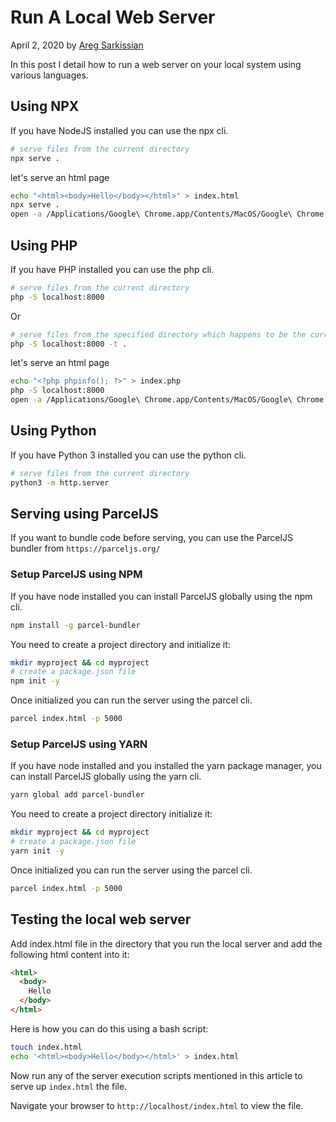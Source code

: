 # Run A Local Web Server

April 2, 2020 by [Areg Sarkissian](https://aregsar.com/about)

In this post I detail how to run a web server on your local system using various languages.

## Using NPX

If you have NodeJS installed you can use the npx cli.

```bash
# serve files from the current directory
npx serve .
```

let's serve an html page

```bash
echo "<html><body>Hello</body></html>" > index.html
npx serve .
open -a /Applications/Google\ Chrome.app/Contents/MacOS/Google\ Chrome http://localhost:5000
```

## Using PHP

If you have PHP installed you can use the php cli.

```bash
# serve files from the current directory
php -S localhost:8000
```

Or

```bash
# serve files from the specified directory which happens to be the current directory
php -S localhost:8000 -t .
```

let's serve an html page

```bash
echo "<?php phpinfo(); ?>" > index.php
php -S localhost:8000
open -a /Applications/Google\ Chrome.app/Contents/MacOS/Google\ Chrome http://localhost:8000
```

## Using Python

If you have Python 3 installed you can use the python cli.

```bash
# serve files from the current directory
python3 -m http.server
```

## Serving using ParcelJS

If you want to bundle code before serving, you can use the ParcelJS bundler from `https://parceljs.org/`

### Setup ParcelJS using NPM

If you have node installed you can install ParcelJS globally using the npm cli.

```bash
npm install -g parcel-bundler
```

You need to create a project directory and initialize it:

```bash
mkdir myproject && cd myproject
# create a package.json file
npm init -y
```

Once initialized you can run the server using the parcel cli.

```bash
parcel index.html -p 5000
```

### Setup ParcelJS using YARN

If you have node installed and you installed the yarn package manager, you can install ParcelJS globally using the yarn cli.

```bash
yarn global add parcel-bundler
```

You need to create a project directory initialize it:

```bash
mkdir myproject && cd myproject
# create a package.json file
yarn init -y
```

Once initialized you can run the server using the parcel cli.

```bash
parcel index.html -p 5000
```

## Testing the local web server

Add index.html file in the directory that you run the local server and add the following html content into it:

```html
<html>
  <body>
    Hello
  </body>
</html>
```

Here is how you can do this using a bash script:

```bash
touch index.html
echo '<html><body>Hello</body></html>' > index.html
```

Now run any of the server execution scripts mentioned in this article to serve up `index.html` the file.

Navigate your browser to `http://localhost/index.html` to view the file.
